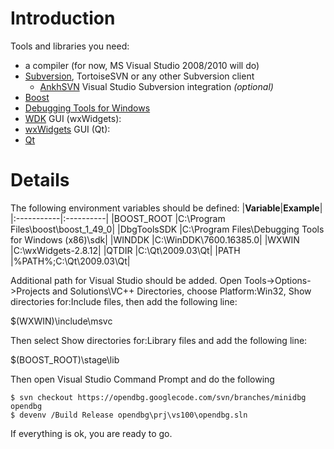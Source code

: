 # Introduction #

Tools and libraries you need:
  * a compiler (for now, MS Visual Studio 2008/2010 will do)
  * [Subversion](http://subversion.tigris.org/getting.html#windows), TortoiseSVN or any other Subversion client
    * [AnkhSVN](http://ankhsvn.net/downloads/2.1/) Visual Studio Subversion integration _(optional)_
  * [Boost](http://www.boost.org/users/download/)
  * [Debugging Tools for Windows](http://www.microsoft.com/whdc/DevTools/Debugging/default.mspx)
  * [WDK](http://www.microsoft.com/whdc/DevTools/WDK/WDKpkg.mspx)
GUI (wxWidgets):
  * [wxWidgets](http://www.wxwidgets.org/downloads/)
GUI (Qt):
  * [Qt](http://qt.nokia.com/products/)

# Details #

The following environment variables should be defined:
|**Variable**|**Example**|
|:-----------|:----------|
|BOOST\_ROOT |C:\Program Files\boost\boost\_1\_49\_0|
|DbgToolsSDK |C:\Program Files\Debugging Tools for Windows (x86)\sdk|
|WINDDK      |C:\WinDDK\7600.16385.0|
|WXWIN       |C:\wxWidgets-2.8.12|
|QTDIR       |C:\Qt\2009.03\Qt|
|PATH        |%PATH%;C:\Qt\2009.03\Qt|

Additional path for Visual Studio should be added. Open Tools->Options->Projects and Solutions\VC++ Directories, choose Platform:Win32, Show directories for:Include files, then add the following line:

$(WXWIN)\include\msvc

Then select Show directories for:Library files and add the following line:

$(BOOST\_ROOT)\stage\lib


Then open Visual Studio Command Prompt and do the following
```
$ svn checkout https://opendbg.googlecode.com/svn/branches/minidbg opendbg
$ devenv /Build Release opendbg\prj\vs100\opendbg.sln
```
If everything is ok, you are ready to go.